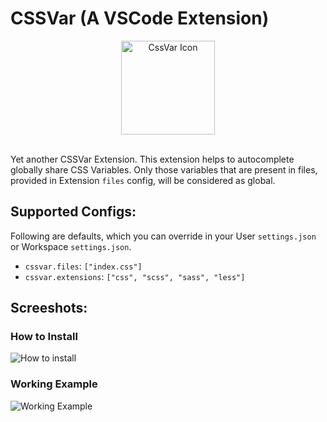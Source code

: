 # CSSVar (A VSCode Extension)

<div align="center">
  <img
  src="https://user-images.githubusercontent.com/11786283/112741125-357f3300-8fa0-11eb-8740-41221488509c.png"
  height="150"
  alt="CssVar Icon" />
	<br />
	<br />
</div>

Yet another CSSVar Extension. This extension helps to
autocomplete globally share CSS Variables. Only those
variables that are present in files, provided in Extension
`files` config, will be considered as global.

## Supported Configs:

Following are defaults, which you can override in
your User `settings.json` or Workspace `settings.json`.

- `cssvar.files`: `["index.css"]`
- `cssvar.extensions`: `["css", "scss", "sass", "less"]`

## Screeshots:

### How to Install
![How to install](https://user-images.githubusercontent.com/11786283/112744615-48edc680-8fbf-11eb-870c-91b03a4310bb.gif)


### Working Example
![Working Example](https://user-images.githubusercontent.com/11786283/112741076-dcaf9a80-8f9f-11eb-9532-4c9aa7ff3d9a.gif)

